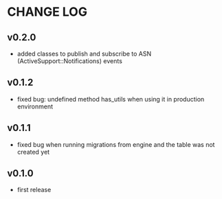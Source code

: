 # CHANGE LOG

## v0.2.0

* added classes to publish and subscribe to ASN (ActiveSupport::Notifications) events


## v0.1.2

* fixed bug: undefined method has_utils when using it in production environment


## v0.1.1

* fixed bug when running migrations from engine and the table was not created yet


## v0.1.0

* first release
